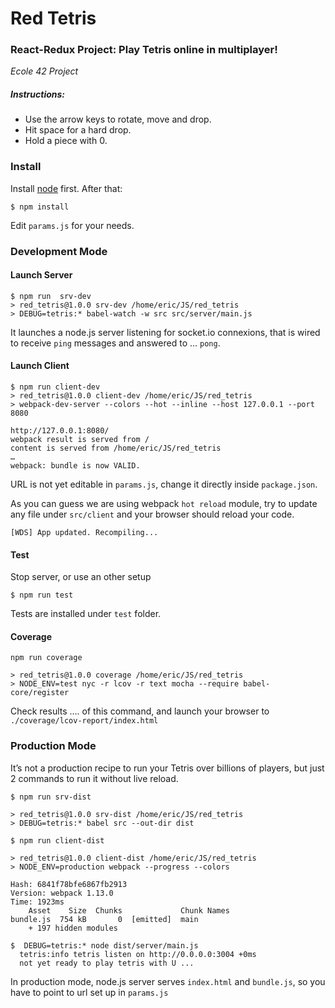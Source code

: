 # Red Tetris

### React-Redux Project: Play Tetris online in multiplayer!
*Ecole 42 Project*

##### Instructions: 

- Use the arrow keys to rotate, move and drop.
- Hit space for a hard drop.
- Hold a piece with 0.

### Install

Install [node](https://nodejs.org/en/) first. After that:

```
$ npm install
```

Edit `params.js` for your needs.


### Development Mode

#### Launch Server

```
$ npm run  srv-dev
> red_tetris@1.0.0 srv-dev /home/eric/JS/red_tetris
> DEBUG=tetris:* babel-watch -w src src/server/main.js
```

It launches a node.js server listening for socket.io connexions, that is wired to receive `ping` messages and answered to … `pong`.

#### Launch Client

```
$ npm run client-dev
> red_tetris@1.0.0 client-dev /home/eric/JS/red_tetris
> webpack-dev-server --colors --hot --inline --host 127.0.0.1 --port 8080

http://127.0.0.1:8080/
webpack result is served from /
content is served from /home/eric/JS/red_tetris
…
webpack: bundle is now VALID.
```

URL is not yet editable in `params.js`, change it directly inside `package.json`.

As you can guess we are using webpack `hot reload` module, try to update any file under `src/client` and your browser should reload your code.

```
[WDS] App updated. Recompiling...
```


#### Test

Stop server, or use an other setup
```
$ npm run test
```

Tests are installed under `test` folder.

#### Coverage

```
npm run coverage

> red_tetris@1.0.0 coverage /home/eric/JS/red_tetris
> NODE_ENV=test nyc -r lcov -r text mocha --require babel-core/register

```

Check results …. of this command, and launch your browser to `./coverage/lcov-report/index.html`


### Production Mode

It’s not a production recipe to run your Tetris over billions of players, but just 2 commands to run it without live reload.

```
$ npm run srv-dist

> red_tetris@1.0.0 srv-dist /home/eric/JS/red_tetris
> DEBUG=tetris:* babel src --out-dir dist

$ npm run client-dist

> red_tetris@1.0.0 client-dist /home/eric/JS/red_tetris
> NODE_ENV=production webpack --progress --colors

Hash: 6841f78bfe6867fb2913  
Version: webpack 1.13.0
Time: 1923ms
    Asset    Size  Chunks             Chunk Names
bundle.js  754 kB       0  [emitted]  main
    + 197 hidden modules

$  DEBUG=tetris:* node dist/server/main.js
  tetris:info tetris listen on http://0.0.0.0:3004 +0ms
  not yet ready to play tetris with U ...
```

In production mode, node.js server serves `index.html` and `bundle.js`, so you have to point to url set up in `params.js`
